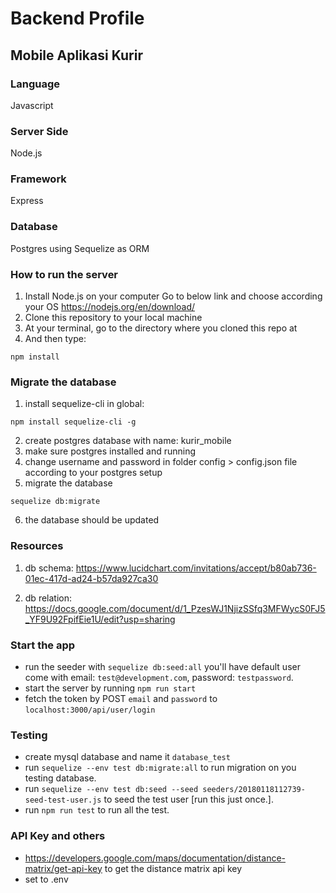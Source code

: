 # Backend Profile

## Mobile Aplikasi Kurir

### Language

Javascript

### Server Side

Node.js

### Framework

Express

### Database

Postgres using Sequelize as ORM

### How to run the server

1.  Install Node.js on your computer
    Go to below link and choose according your OS
    https://nodejs.org/en/download/
2.  Clone this repository to your local machine
3.  At your terminal, go to the directory where you cloned this repo at
4.  And then type:

```
npm install
```

### Migrate the database

1.  install sequelize-cli in global:

```
npm install sequelize-cli -g
```

2.  create postgres database with name: kurir_mobile
3.  make sure postgres installed and running
4.  change username and password in folder config > config.json file according to your postgres setup
5.  migrate the database

```
sequelize db:migrate
```

6.  the database should be updated

### Resources

1.  db schema: https://www.lucidchart.com/invitations/accept/b80ab736-01ec-417d-ad24-b57da927ca30

2.  db relation:
    https://docs.google.com/document/d/1_PzesWJ1NjizSSfq3MFWycS0FJ5_YF9U92FpifEie1U/edit?usp=sharing

### Start the app

* run the seeder with `sequelize db:seed:all` you'll have default user come with email: `test@development.com`, password: `testpassword`.
* start the server by running `npm run start`
* fetch the token by POST `email` and `password` to `localhost:3000/api/user/login`

### Testing
- create mysql database and name it `database_test`
- run `sequelize --env test db:migrate:all` to run migration on you testing database.
- run `sequelize --env test db:seed --seed seeders/20180118112739-seed-test-user.js` to seed the test user [run this just once.].
- run `npm run test` to run all the test.


### API Key and others
- https://developers.google.com/maps/documentation/distance-matrix/get-api-key to get the distance matrix api key
- set to .env
